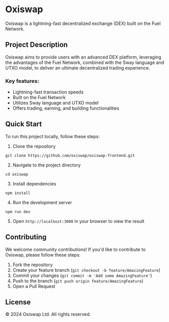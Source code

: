 # Oxiswap

Oxiswap is a lightning-fast decentralized exchange (DEX) built on the Fuel Network.


## Project Description

Oxiswap aims to provide users with an advanced DEX platform, leveraging the advantages of the Fuel Network, combined with the Sway language and UTXO model, to deliver an ultimate decentralized trading experience.


### Key features:
- Lightning-fast transaction speeds
- Built on the Fuel Network
- Utilizes Sway language and UTXO model
- Offers trading, earning, and building functionalities


## Quick Start

To run this project locally, follow these steps:

1. Clone the repository
```
git clone https://github.com/oxiswap/oxiswap-frontend.git
```

2. Navigate to the project directory
```
cd oxiswap
```

3. Install dependencies
```
npm install
```

4. Run the development server
```
npm run dev
```

5. Open `http://localhost:3000` in your browser to view the result


## Contributing

We welcome community contributions! If you'd like to contribute to Oxiswap, please follow these steps:

1. Fork the repository
2. Create your feature branch (`git checkout -b feature/AmazingFeature`)
3. Commit your changes (`git commit -m 'Add some AmazingFeature'`)
4. Push to the branch (`git push origin feature/AmazingFeature`)
5. Open a Pull Request


## License

© 2024 Oxiswap Ltd. All rights reserved.